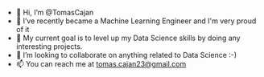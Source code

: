 - 👋 Hi, I’m @TomasCajan
- 👀 I’ve recently became a Machine Learning Engineer and I'm very proud of it
- 🌱 My current goal is to level up my Data Science skills by doing any interesting projects.
- 💞️ I’m looking to collaborate on anything related to Data Science :-)
- 📫 You can reach me at tomas.cajan23@gmail.com

<!---
TomasCajan/TomasCajan is a ✨ special ✨ repository because its `README.md` (this file) appears on your GitHub profile.
You can click the Preview link to take a look at your changes.
--->
